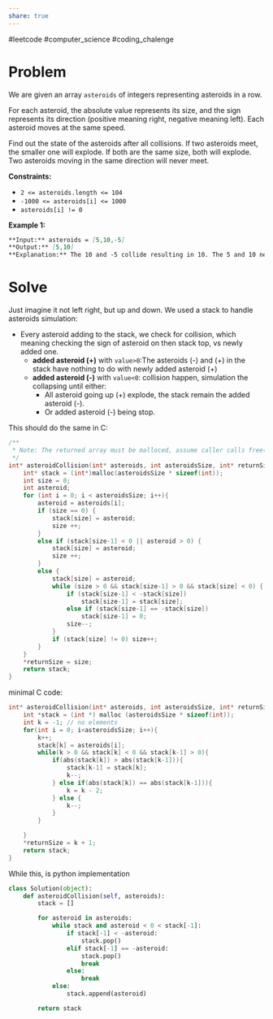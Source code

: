 ```yaml
---
share: true
---
```

#leetcode #computer_science #coding_chalenge

# Problem

We are given an array `asteroids` of integers representing asteroids in a row.

For each asteroid, the absolute value represents its size, and the sign represents its direction (positive meaning right, negative meaning left). Each asteroid moves at the same speed.

Find out the state of the asteroids after all collisions. If two asteroids meet, the smaller one will explode. If both are the same size, both will explode. Two asteroids moving in the same direction will never meet.

**Constraints:**

- `2 <= asteroids.length <= 104`
- `-1000 <= asteroids[i] <= 1000`
- `asteroids[i] != 0`

**Example 1:**
```markdown
**Input:** asteroids = [5,10,-5]
**Output:** [5,10]
**Explanation:** The 10 and -5 collide resulting in 10. The 5 and 10 never collide.
```

# Solve

Just imagine it not left right, but up and down. We used a stack to handle asteroids simulation:
- Every asteroid adding to the stack, we check for collision, which meaning checking the sign of asteroid on then stack top, vs newly added one.
    - **added asteroid (+)** with `value>0`:The asteroids (-) and (+) in the stack have nothing to do with newly added asteroid (+)
    - **added asteroid (-)** with `value<0`: collision happen, simulation the collapsing until either:
        - All asteroid going up (+) explode, the stack remain the added asteroid (-).
        - Or added asteroid (-) being stop.

This should do the same in C:
```c
/**
 * Note: The returned array must be malloced, assume caller calls free().
 */
int* asteroidCollision(int* asteroids, int asteroidsSize, int* returnSize){
    int* stack = (int*)malloc(asteroidsSize * sizeof(int));
    int size = 0;
    int asteroid;
    for (int i = 0; i < asteroidsSize; i++){
        asteroid = asteroids[i];
        if (size == 0) {
            stack[size] = asteroid;
            size ++;
        }
        else if (stack[size-1] < 0 || asteroid > 0) {
            stack[size] = asteroid;
            size ++;
        }
        else {
            stack[size] = asteroid;
            while (size > 0 && stack[size-1] > 0 && stack[size] < 0) {
                if (stack[size-1] < -stack[size])
                    stack[size-1] = stack[size];
                else if (stack[size-1] == -stack[size])
                    stack[size-1] = 0;
                size--;
            }
            if (stack[size] != 0) size++;
        }
    }
    *returnSize = size;
    return stack;
}
```

minimal C code:
```c
int* asteroidCollision(int* asteroids, int asteroidsSize, int* returnSize){
    int *stack = (int *) malloc (asteroidsSize * sizeof(int));
    int k = -1; // no elements
    for(int i = 0; i<asteroidsSize; i++){
        k++;
        stack[k] = asteroids[i];
        while(k > 0 && stack[k] < 0 && stack[k-1] > 0){
            if(abs(stack[k]) > abs(stack[k-1])){
                stack[k-1] = stack[k];
                k--;
            } else if(abs(stack[k]) == abs(stack[k-1])){
                k = k - 2;
            } else {
                k--;
            }
        }

    }
    *returnSize = k + 1;
    return stack;
}
```

While this, is python implementation
```python
class Solution(object):
    def asteroidCollision(self, asteroids):
        stack = []

        for asteroid in asteroids:
            while stack and asteroid < 0 < stack[-1]:
                if stack[-1] < -asteroid:
                    stack.pop()
                elif stack[-1] == -asteroid:
                    stack.pop()
                    break
                else:
                    break
            else:
                stack.append(asteroid)

        return stack
```